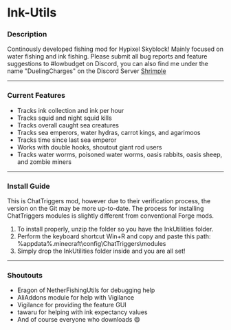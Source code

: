 # Ink-Utils

### **Description**

Continously developed fishing mod for Hypixel Skyblock! Mainly focused on water fishing and ink fishing. Please submit all bug reports and feature suggestions to #lowbudget on Discord, you can also find me under the name "DuelingCharges" on the Discord Server [Shrimple](https://discord.gg/tJu2n6tT)
***

### **Current Features**
- Tracks ink collection and ink per hour
- Tracks squid and night squid kills
- Tracks overall caught sea creatures
- Tracks sea emperors, water hydras, carrot kings, and agarimoos
- Tracks time since last sea emperor
- Works with double hooks, shoutout giant rod users
- Tracks water worms, poisoned water worms, oasis rabbits, oasis sheep, and zombie miners
***

### **Install Guide**
This is ChatTriggers mod, however due to their verification process, the version on the Git may be more up-to-date. The process for installing ChatTriggers modules is slightly different from conventional Forge mods.
1. To install properly, unzip the folder so you have the InkUtilities folder.
2. Perform the keyboard shortcut Win+R and copy and paste this path: %appdata%\.minecraft\config\ChatTriggers\modules
3. Simply drop the InkUtilities folder inside and you are all set!
***

### **Shoutouts**
- Eragon of NetherFishingUtils for debugging help
- AliAddons module for help with Vigilance
- Vigilance for providing the feature GUI
- tawaru for helping with ink expectancy values
- And of course everyone who downloads :smile:


